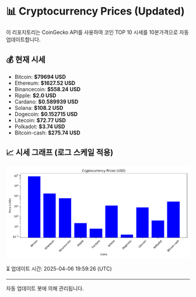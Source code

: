 
# 📊 Cryptocurrency Prices (Updated)

이 리포지토리는 CoinGecko API를 사용하여 코인 TOP 10 시세를 10분가격으로 자동 업데이트합니다.

## 💰 현재 시세
- Bitcoin: **$79694 USD**
- Ethereum: **$1627.52 USD**
- Binancecoin: **$558.24 USD**
- Ripple: **$2.0 USD**
- Cardano: **$0.589939 USD**
- Solana: **$108.2 USD**
- Dogecoin: **$0.152715 USD**
- Litecoin: **$72.77 USD**
- Polkadot: **$3.74 USD**
- Bitcoin-cash: **$275.74 USD**

## 📈 시세 그래프 (로그 스케일 적용)
![Crypto Prices](crypto_prices.png)

⏳ 업데이트 시간: 2025-04-06 19:59:26 (UTC)

---
자동 업데이트 봇에 의해 관리됩니다.
